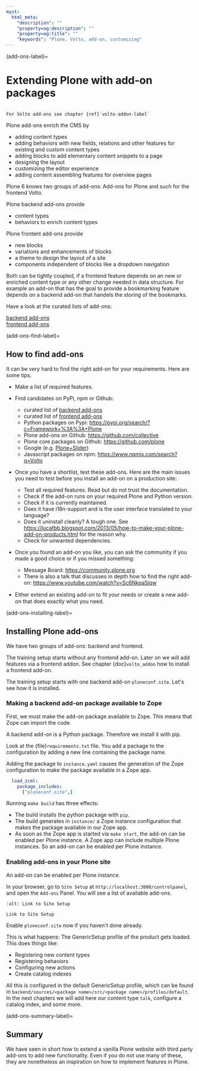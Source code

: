 ```yaml
---
myst:
  html_meta:
    "description": ""
    "property=og:description": ""
    "property=og:title": ""
    "keywords": "Plone, Volto, add-on, customizing"
---
```


(add-ons-label)=

# Extending Plone with add-on packages

````{sidebar} Plone Backend Chapter

For Volto add-ons see chapter {ref}`volto-addon-label`
````


Plone add-ons enrich the CMS by

- adding content types
- adding behaviors with new fields, relations and other features for existing and custom content types
- adding blocks to add elementary content snippets to a page
- designing the layout
- customizing the editor experience
- adding content assembling features for overview pages

Plone 6 knows two groups of add-ons: Add-ons for Plone and such for the frontend Volto.

Plone backend add-ons provide

- content types
- behaviors to enrich content types

Plone frontent add-ons provide
- new blocks
- variations and enhancements of blocks
- a theme to design the layout of a site
- components independent of blocks like a dropdown navigation

Both can be tightly coupled, if a frontend feature depends on an new or enriched content type or any other change needed in data structure.
For example an add-on that has the goal to provide a bookmarking feature depends on a backend add-on that handels the storing of the bookmarks.

Have a look at the curated lists of add-ons:  


[backend add-ons](https://github.com/collective/awesome-plone#readme)  
[frontend add-ons](https://github.com/collective/awesome-volto#readme)



(add-ons-find-label)=

## How to find add-ons

It can be very hard to find the right add-on for your requirements.
Here are some tips.

- Make a list of required features.

- Find candidates on PyPi, npm  or Github:

  - curated list of [backend add-ons](https://github.com/collective/awesome-plone#readme)
  - curated list of [frontend add-ons](https://github.com/collective/awesome-volto#readme)
  - Python packages on Pypi: <https://pypi.org/search/?c=Framework+%3A%3A+Plone>
  - Plone add-ons on Github: <https://github.com/collective>
  - Plone core packages on Github: <https://github.com/plone>
  - Google (e.g. [Plone+Slider](http://www.google.com/?q=Plone+slider))
  - Javascript packages on npm: <https://www.npmjs.com/search?q=Volto>

- Once you have a shortlist, test these add-ons.
  Here are the main issues you need to test before you install an add-on on a production site:

  - Test all required features.
    Read but do not trust the documentation.
  - Check if the add-on runs on your required Plone and Python version.
  - Check if it is currently maintained.
  - Does it have i18n-support and is the user interface translated to your language?
  - Does it uninstall cleanly?
    A tough one.
    See <https://lucafbb.blogspot.com/2013/05/how-to-make-your-plone-add-on-products.html> for the reason why.
  - Check for unwanted dependencies.

- Once you found an add-on you like, you can ask the community if you made a good choice or if you missed something:

  - Message Board: <https://community.plone.org>
  - There is also a talk that discusses in depth how to find the right add-on: <https://www.youtube.com/watch?v=Sc6NkqaSjqw>

- Either extend an existing add-on to ﬁt your needs or create a new add-on that does exactly what you need.


(add-ons-installing-label)=

## Installing Plone add-ons

We have two groups of add-ons: backend and frontend.

The training setup starts without any frontend add-on.
Later on we will add features via a frontend addon.
See chapter {doc}`volto_addon` how to install a frontend add-on.

The training setup starts with one backend add-on `ploneconf.site`.
Let's see how it is installed.


### Making a backend add-on package available to Zope

First, we must make the add-on package available to Zope.
This means that Zope can import the code.

A backend add-on is a Python package.
Therefore we install it with pip.

Look at the {file}`requirements.txt` file. 
You add a package to the configuration by adding a new line containing the package name.

Adding the package to `instance.yaml` causes the generation of the Zope configuration to make the package available in a Zope app.

```yaml
  load_zcml:
    package_includes:
      ["ploneconf.site",]
```

Running `make build` has three effects:
- The build installs the python package with `pip`.
- The build generates in `instance/` a Zope instance configuration that makes the package available in our Zope app.
- As soon as the Zope app is started via `make start`, the add-on can be enabled per Plone instance.
  A Zope app can include multiple Plone instances.
  So an add-on can be enabled per Plone instance.


### Enabling add-ons in your Plone site

An add-on can be enabled per Plone instance.

In your browser, go to `Site Setup` at `http://localhost:3000/controlpanel`, and open the `Add-ons` Panel. You will see a list of available add-ons.

```{figure} _static/site_setup.png
:alt: Link to Site Setup

Link to Site Setup
```

Enable `ploneconf.site` now if you haven't done already.

This is what happens: The GenericSetup profile of the product gets loaded. This does things like:

- Registering new content types
- Registering behaviors
- Configuring new actions
- Create catalog indexes

All this is configured in the default GenericSetup profile, which can be found in `backend/sources/<package name>/src/<package name>/profiles/default`.
In the next chapters we will add here our content type `talk`, configure a catalog index, and some more.



(add-ons-summary-label)=

## Summary

We have seen in short how to extend a vanilla Plone website with third party add-ons to add new functionality.
Even if you do not use many of these, they are nonetheless an inspiration on how to implement features in Plone.
